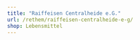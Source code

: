 ```yaml
---
title: "Raiffeisen Centralheide e.G."
url: /rethem/raiffeisen-centralheide-e-g/
shop: Lebensmittel
---
```

